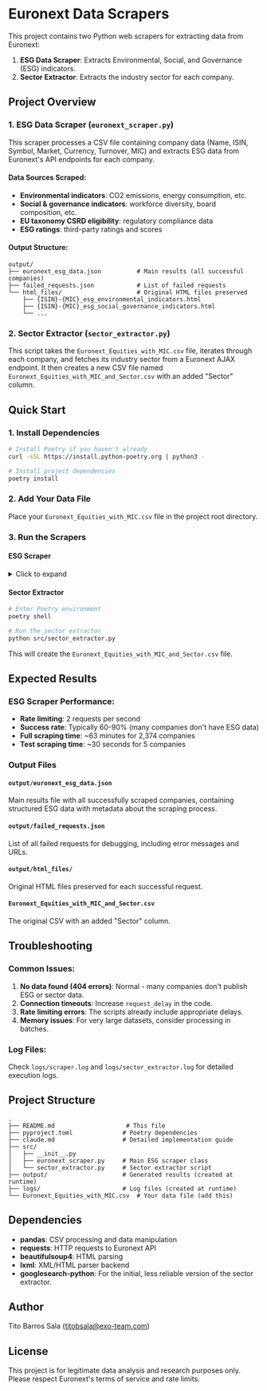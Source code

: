 # Euronext Data Scrapers

This project contains two Python web scrapers for extracting data from Euronext:
1. **ESG Data Scraper**: Extracts Environmental, Social, and Governance (ESG) indicators.
2. **Sector Extractor**: Extracts the industry sector for each company.

## Project Overview

### 1. ESG Data Scraper (`euronext_scraper.py`)

This scraper processes a CSV file containing company data (Name, ISIN, Symbol, Market, Currency, Turnover, MIC) and extracts ESG data from Euronext's API endpoints for each company.

#### Data Sources Scraped:
- **Environmental indicators**: CO2 emissions, energy consumption, etc.
- **Social & governance indicators**: workforce diversity, board composition, etc.
- **EU taxonomy CSRD eligibility**: regulatory compliance data
- **ESG ratings**: third-party ratings and scores

#### Output Structure:
```
output/
├── euronext_esg_data.json          # Main results (all successful companies)
├── failed_requests.json            # List of failed requests
└── html_files/                     # Original HTML files preserved
    ├── {ISIN}-{MIC}_esg_environmental_indicators.html
    ├── {ISIN}-{MIC}_esg_social_governance_indicators.html
    └── ...
```

### 2. Sector Extractor (`sector_extractor.py`)

This script takes the `Euronext_Equities_with_MIC.csv` file, iterates through each company, and fetches its industry sector from a Euronext AJAX endpoint. It then creates a new CSV file named `Euronext_Equities_with_MIC_and_Sector.csv` with an added "Sector" column.

## Quick Start

### 1. Install Dependencies
```bash
# Install Poetry if you haven't already
curl -sSL https://install.python-poetry.org | python3 -

# Install project dependencies
poetry install
```

### 2. Add Your Data File
Place your `Euronext_Equities_with_MIC.csv` file in the project root directory.

### 3. Run the Scrapers

#### ESG Scraper
<details>
<summary>Click to expand</summary>

##### Test Mode (Recommended First):
```bash
# Enter Poetry environment
poetry shell

# Test with 5 companies
python src/euronext_scraper.py --test

# Test with 10 companies
python src/euronext_scraper.py --test --companies 10
```

##### Full Scraping:
```bash
# Scrape all companies (2,374 companies - takes ~63 minutes)
python src/euronext_scraper.py
```

##### Custom CSV file:
```bash
# Use different CSV file
python src/euronext_scraper.py --csv "path/to/your/file.csv"
```
</details>

#### Sector Extractor
```bash
# Enter Poetry environment
poetry shell

# Run the sector extractor
python src/sector_extractor.py
```
This will create the `Euronext_Equities_with_MIC_and_Sector.csv` file.

## Expected Results

### ESG Scraper Performance:
- **Rate limiting**: 2 requests per second
- **Success rate**: Typically 60-90% (many companies don't have ESG data)
- **Full scraping time**: ~63 minutes for 2,374 companies
- **Test scraping time**: ~30 seconds for 5 companies

### Output Files

#### `output/euronext_esg_data.json`
Main results file with all successfully scraped companies, containing structured ESG data with metadata about the scraping process.

#### `output/failed_requests.json`
List of all failed requests for debugging, including error messages and URLs.

#### `output/html_files/`
Original HTML files preserved for each successful request.

#### `Euronext_Equities_with_MIC_and_Sector.csv`
The original CSV with an added "Sector" column.

## Troubleshooting

### Common Issues:

1. **No data found (404 errors)**: Normal - many companies don't publish ESG or sector data.
2. **Connection timeouts**: Increase `request_delay` in the code.
3. **Rate limiting errors**: The scripts already include appropriate delays.
4. **Memory issues**: For very large datasets, consider processing in batches.

### Log Files:
Check `logs/scraper.log` and `logs/sector_extractor.log` for detailed execution logs.

## Project Structure

```
.
├── README.md                    # This file
├── pyproject.toml              # Poetry dependencies
├── claude.md                   # Detailed implementation guide
├── src/
│   ├── __init__.py
│   ├── euronext_scraper.py     # Main ESG scraper class
│   └── sector_extractor.py     # Sector extractor script
├── output/                     # Generated results (created at runtime)
├── logs/                       # Log files (created at runtime)
└── Euronext_Equities_with_MIC.csv  # Your data file (add this)
```

## Dependencies

- **pandas**: CSV processing and data manipulation
- **requests**: HTTP requests to Euronext API
- **beautifulsoup4**: HTML parsing
- **lxml**: XML/HTML parser backend
- **googlesearch-python**: For the initial, less reliable version of the sector extractor.

## Author

Tito Barros Sala (titobsala@exo-team.com)

## License

This project is for legitimate data analysis and research purposes only. Please respect Euronext's terms of service and rate limits.
